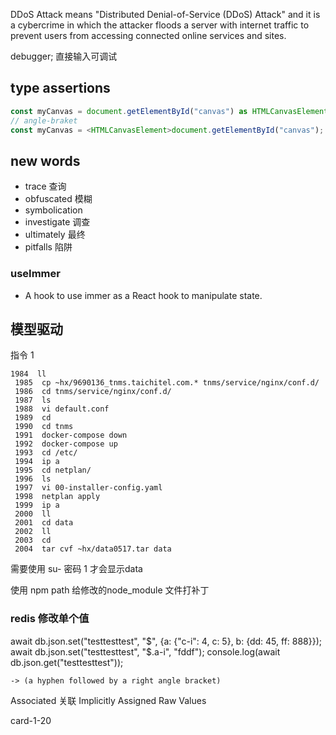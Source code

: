 DDoS Attack means "Distributed Denial-of-Service (DDoS) Attack" and it is a cybercrime in which the attacker floods a server with internet traffic to prevent users from accessing connected online services and sites.

debugger;
直接输入可调试

## type assertions
```ts
const myCanvas = document.getElementById("canvas") as HTMLCanvasElement;
// angle-braket 
const myCanvas = <HTMLCanvasElement>document.getElementById("canvas");
```

## new words
- trace         查询
- obfuscated    模糊
- symbolication
- investigate   调查
- ultimately    最终
- pitfalls      陷阱

### useImmer
- A hook to use immer as a React hook to manipulate state.

## 模型驱动
指令 1
```
1984  ll
 1985  cp ~hx/9690136_tnms.taichitel.com.* tnms/service/nginx/conf.d/
 1986  cd tnms/service/nginx/conf.d/
 1987  ls
 1988  vi default.conf
 1989  cd
 1990  cd tnms
 1991  docker-compose down
 1992  docker-compose up
 1993  cd /etc/
 1994  ip a
 1995  cd netplan/
 1996  ls
 1997  vi 00-installer-config.yaml
 1998  netplan apply
 1999  ip a
 2000  ll
 2001  cd data
 2002  ll
 2003  cd
 2004  tar cvf ~hx/data0517.tar data

```
需要使用 su-
密码 1
才会显示data

使用 npm path 给修改的node_module 文件打补丁

### redis 修改单个值
 await db.json.set("testtesttest", "$", {a: {"c-i": 4, c: 5}, b: {dd: 45, ff: 888}});
    await db.json.set("testtesttest", "$.a-i", "fddf");
    console.log(await db.json.get("testtesttest"));

```
-> (a hyphen followed by a right angle bracket)
```
Associated 关联
Implicitly Assigned Raw Values

card-1-20
